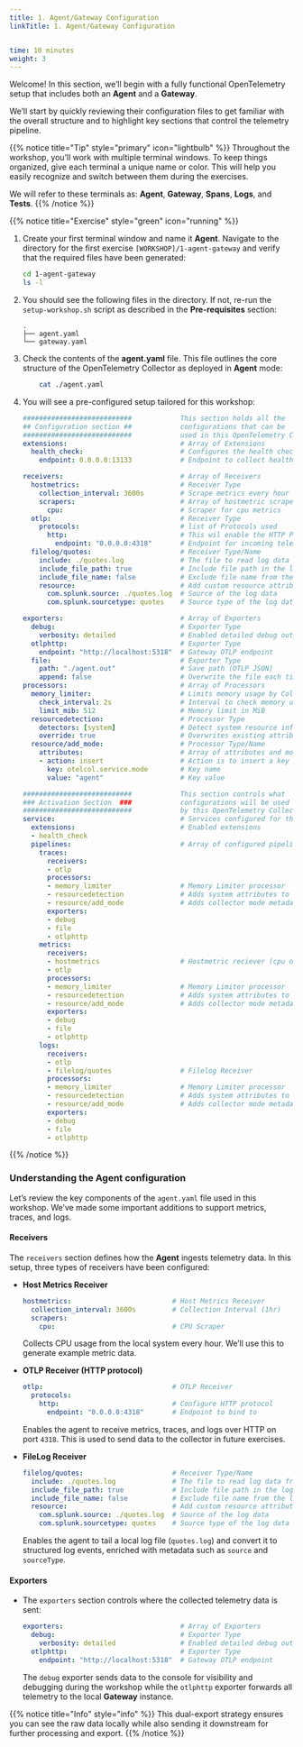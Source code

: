 ```yaml
---
title: 1. Agent/Gateway Configuration
linkTitle: 1. Agent/Gateway Configuration


time: 10 minutes
weight: 3
---
```

Welcome! In this section, we’ll begin with a fully functional OpenTelemetry setup that includes both an **Agent** and a **Gateway**.

We’ll start by quickly reviewing their configuration files to get familiar with the overall structure and to highlight key sections that control the telemetry pipeline.

{{% notice title="Tip" style="primary" icon="lightbulb" %}}
Throughout the workshop, you’ll work with multiple terminal windows. To keep things organized, give each terminal a unique name or color. This will help you easily recognize and switch between them during the exercises.

We will refer to these terminals as: **Agent**, **Gateway**, **Spans**, **Logs**, and **Tests**.
{{% /notice %}}

{{% notice title="Exercise" style="green" icon="running" %}}

1. Create your first terminal window and name it **Agent**. Navigate to the directory for the first exercise `[WORKSHOP]/1-agent-gateway` and verify that the required files have been generated:

    ```bash
    cd 1-agent-gateway
    ls -l
    ```
  
2. You should see the following files in the directory. If not, re-run the `setup-workshop.sh` script as described in the **Pre-requisites** section:

    ```text { title="Directory Structure" }
    .
    ├── agent.yaml
    └── gateway.yaml
    ```

3. Check the contents of the **agent.yaml** file. This file outlines the core structure of the OpenTelemetry Collector as deployed in **Agent** mode:

    ```bash
        cat ./agent.yaml
    ```

4. You will see a pre-configured setup tailored for this workshop:

    ```yaml { title="agent.yaml" }
    ###########################            This section holds all the
    ## Configuration section ##            configurations that can be 
    ###########################            used in this OpenTelemetry Collector
    extensions:                            # Array of Extensions
      health_check:                        # Configures the health check extension
        endpoint: 0.0.0.0:13133            # Endpoint to collect health check data

    receivers:                             # Array of Receivers
      hostmetrics:                         # Receiver Type
        collection_interval: 3600s         # Scrape metrics every hour
        scrapers:                          # Array of hostmetric scrapers
          cpu:                             # Scraper for cpu metrics
      otlp:                                # Receiver Type
        protocols:                         # list of Protocols used 
          http:                            # This wil enable the HTTP Protocol
            endpoint: "0.0.0.0:4318"       # Endpoint for incoming telemetry data 
      filelog/quotes:                      # Receiver Type/Name
        include: ./quotes.log              # The file to read log data from
        include_file_path: true            # Include file path in the log data
        include_file_name: false           # Exclude file name from the log data
        resource:                          # Add custom resource attributes
          com.splunk.source: ./quotes.log  # Source of the log data
          com.splunk.sourcetype: quotes    # Source type of the log data

    exporters:                             # Array of Exporters
      debug:                               # Exporter Type
        verbosity: detailed                # Enabled detailed debug output
      otlphttp:                            # Exporter Type
        endpoint: "http://localhost:5318"  # Gateway OTLP endpoint  
      file:                                # Exporter Type
        path: "./agent.out"                # Save path (OTLP JSON)
        append: false                      # Overwrite the file each time
    processors:                            # Array of Processors
      memory_limiter:                      # Limits memory usage by Collectors pipeline
        check_interval: 2s                 # Interval to check memory usage
        limit_mib: 512                     # Memory limit in MiB
      resourcedetection:                   # Processor Type
        detectors: [system]                # Detect system resource information
        override: true                     # Overwrites existing attributes
      resource/add_mode:                   # Processor Type/Name
        attributes:                        # Array of attributes and modifications
        - action: insert                   # Action is to insert a key
          key: otelcol.service.mode        # Key name
          value: "agent"                   # Key value

    ###########################            This section controls what
    ### Activation Section  ###            configurations will be used
    ###########################            by this OpenTelemetry Collector
    service:                               # Services configured for this Collector
      extensions:                          # Enabled extensions
      - health_check
      pipelines:                           # Array of configured pipelines
        traces:
          receivers:
          - otlp
          processors:
          - memory_limiter                 # Memory Limiter processor
          - resourcedetection              # Adds system attributes to the data
          - resource/add_mode              # Adds collector mode metadata
          exporters:
          - debug
          - file
          - otlphttp
        metrics:
          receivers:
          - hostmetrics                    # Hostmetric reciever (cpu only)
          - otlp
          processors:
          - memory_limiter                 # Memory Limiter processor
          - resourcedetection              # Adds system attributes to the data
          - resource/add_mode              # Adds collector mode metadata
          exporters:
          - debug
          - file
          - otlphttp
        logs:
          receivers:
          - otlp
          - filelog/quotes                 # Filelog Receiver
          processors:
          - memory_limiter                 # Memory Limiter processor
          - resourcedetection              # Adds system attributes to the data
          - resource/add_mode              # Adds collector mode metadata
          exporters:
          - debug
          - file
          - otlphttp
    ```

{{% /notice %}}

### Understanding the Agent configuration

Let’s review the key components of the `agent.yaml` file used in this workshop. We’ve made some important additions to support metrics, traces, and logs.

#### Receivers

The `receivers` section defines how the **Agent** ingests telemetry data. In this setup, three types of receivers have been configured:

* **Host Metrics Receiver**

  ```yaml
  hostmetrics:                         # Host Metrics Receiver
    collection_interval: 3600s         # Collection Interval (1hr)
    scrapers:
      cpu:                             # CPU Scraper
  ```

  Collects CPU usage from the local system every hour. We’ll use this to generate example metric data.

* **OTLP Receiver (HTTP protocol)**

  ```yaml
  otlp:                                # OTLP Receiver
    protocols:
      http:                            # Configure HTTP protocol
        endpoint: "0.0.0.0:4318"       # Endpoint to bind to
  ```

  Enables the agent to receive metrics, traces, and logs over HTTP on port `4318`.  This is used to send data to the collector in future exercises.

* **FileLog Receiver**

  ```yaml
  filelog/quotes:                      # Receiver Type/Name
    include: ./quotes.log              # The file to read log data from
    include_file_path: true            # Include file path in the log data
    include_file_name: false           # Exclude file name from the log data
    resource:                          # Add custom resource attributes
      com.splunk.source: ./quotes.log  # Source of the log data
      com.splunk.sourcetype: quotes    # Source type of the log data
  ```

  Enables the agent to tail a local log file (`quotes.log`) and convert it to structured log events, enriched with metadata such as `source` and `sourceType`.

#### Exporters

* The `exporters` section controls where the collected telemetry data is sent:

  ```yaml
  exporters:                             # Array of Exporters
    debug:                               # Exporter Type
      verbosity: detailed                # Enabled detailed debug output
    otlphttp:                            # Exporter Type
      endpoint: "http://localhost:5318"  # Gateway OTLP endpoint  
  ```

  The `debug` exporter sends data to the console for visibility and debugging during the workshop while the `otlphttp` exporter forwards all telemetry to the local **Gateway** instance.

{{% notice title="Info" style="info" %}}
This dual-export strategy ensures you can see the raw data locally while also sending it downstream for further processing and export.
{{% /notice %}}
